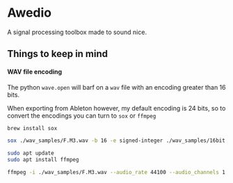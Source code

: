 # Awedio

A signal processing toolbox made to sound nice.

## Things to keep in mind

#### WAV file encoding

The python `wave.open` will barf on a `wav` file with an encoding greater than
16 bits.

When exporting from Ableton however, my default encoding is 24 bits, so to
convert the encodings you can turn to `sox` or `ffmpeg`

```bash
brew install sox

sox ./wav_samples/F.M3.wav -b 16 -e signed-integer ./wav_samples/16bit.F.M3.wav
```

```bash
sudo apt update
sudo apt install ffmpeg

ffmpeg -i ./wav_samples/F.M3.wav --audio_rate 44100 --audio_channels 1 --audio_codec pcm_s16le ./wav_samples/16bit.F.M3.wav
```

